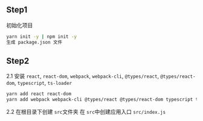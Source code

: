 ## Step1

初始化项目

```bash
yarn init -y | npm init -y
生成 package.json 文件
```

## Step2

2.1 安装 `react`, `react-dom`, `webpack`, `webpack-cli`, `@types/react`, `@types/react-dom`, `typescript`, `ts-loader`

```bash
yarn add react react-dom
yarn add webpack webpack-cli @types/react @types/react-dom typescript ts-loader -D
```

2.2 在根目录下创建 `src`文件夹
在 `src`中创建应用入口 `src/index.js`
